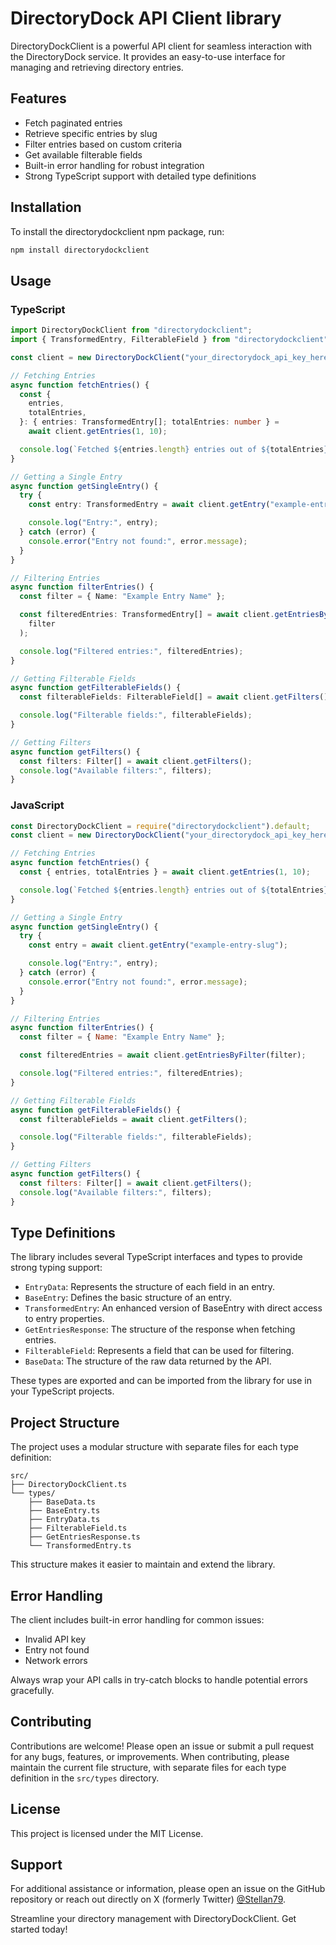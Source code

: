 # DirectoryDock API Client library

DirectoryDockClient is a powerful API client for seamless interaction with the DirectoryDock service. It provides an easy-to-use interface for managing and retrieving directory entries.

## Features

- Fetch paginated entries
- Retrieve specific entries by slug
- Filter entries based on custom criteria
- Get available filterable fields
- Built-in error handling for robust integration
- Strong TypeScript support with detailed type definitions

## Installation

To install the directorydockclient npm package, run:

```sh
npm install directorydockclient
```

## Usage

### TypeScript

```typescript
import DirectoryDockClient from "directorydockclient";
import { TransformedEntry, FilterableField } from "directorydockclient";

const client = new DirectoryDockClient("your_directorydock_api_key_here");

// Fetching Entries
async function fetchEntries() {
  const {
    entries,
    totalEntries,
  }: { entries: TransformedEntry[]; totalEntries: number } =
    await client.getEntries(1, 10);

  console.log(`Fetched ${entries.length} entries out of ${totalEntries}`);
}

// Getting a Single Entry
async function getSingleEntry() {
  try {
    const entry: TransformedEntry = await client.getEntry("example-entry-slug");

    console.log("Entry:", entry);
  } catch (error) {
    console.error("Entry not found:", error.message);
  }
}

// Filtering Entries
async function filterEntries() {
  const filter = { Name: "Example Entry Name" };

  const filteredEntries: TransformedEntry[] = await client.getEntriesByFilter(
    filter
  );

  console.log("Filtered entries:", filteredEntries);
}

// Getting Filterable Fields
async function getFilterableFields() {
  const filterableFields: FilterableField[] = await client.getFilters();

  console.log("Filterable fields:", filterableFields);
}

// Getting Filters
async function getFilters() {
  const filters: Filter[] = await client.getFilters();
  console.log("Available filters:", filters);
}
```

### JavaScript

```javascript
const DirectoryDockClient = require("directorydockclient").default;
const client = new DirectoryDockClient("your_directorydock_api_key_here");

// Fetching Entries
async function fetchEntries() {
  const { entries, totalEntries } = await client.getEntries(1, 10);

  console.log(`Fetched ${entries.length} entries out of ${totalEntries}`);
}

// Getting a Single Entry
async function getSingleEntry() {
  try {
    const entry = await client.getEntry("example-entry-slug");

    console.log("Entry:", entry);
  } catch (error) {
    console.error("Entry not found:", error.message);
  }
}

// Filtering Entries
async function filterEntries() {
  const filter = { Name: "Example Entry Name" };

  const filteredEntries = await client.getEntriesByFilter(filter);

  console.log("Filtered entries:", filteredEntries);
}

// Getting Filterable Fields
async function getFilterableFields() {
  const filterableFields = await client.getFilters();

  console.log("Filterable fields:", filterableFields);
}

// Getting Filters
async function getFilters() {
  const filters: Filter[] = await client.getFilters();
  console.log("Available filters:", filters);
}
```

## Type Definitions

The library includes several TypeScript interfaces and types to provide strong typing support:

- `EntryData`: Represents the structure of each field in an entry.
- `BaseEntry`: Defines the basic structure of an entry.
- `TransformedEntry`: An enhanced version of BaseEntry with direct access to entry properties.
- `GetEntriesResponse`: The structure of the response when fetching entries.
- `FilterableField`: Represents a field that can be used for filtering.
- `BaseData`: The structure of the raw data returned by the API.

These types are exported and can be imported from the library for use in your TypeScript projects.

## Project Structure

The project uses a modular structure with separate files for each type definition:

```
src/
├── DirectoryDockClient.ts
└── types/
    ├── BaseData.ts
    ├── BaseEntry.ts
    ├── EntryData.ts
    ├── FilterableField.ts
    ├── GetEntriesResponse.ts
    └── TransformedEntry.ts
```

This structure makes it easier to maintain and extend the library.

## Error Handling

The client includes built-in error handling for common issues:

- Invalid API key
- Entry not found
- Network errors

Always wrap your API calls in try-catch blocks to handle potential errors gracefully.

## Contributing

Contributions are welcome! Please open an issue or submit a pull request for any bugs, features, or improvements. When contributing, please maintain the current file structure, with separate files for each type definition in the `src/types` directory.

## License

This project is licensed under the MIT License.

## Support

For additional assistance or information, please open an issue on the GitHub repository or reach out directly on X (formerly Twitter) [@Stellan79](https://x.com/Stellan79).

Streamline your directory management with DirectoryDockClient. Get started today!

